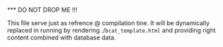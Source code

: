 *** DO NOT DROP ME !!!

This file serve just as refrence @ compilation tine.
It will be dynamically replaced in running 
by rendering ./`bcat_template.html` and providing 
right content combined with database data.




